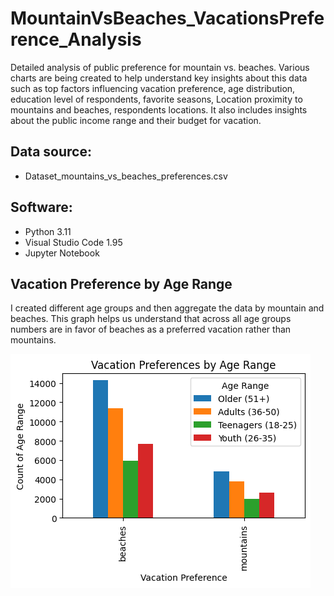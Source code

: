 # MountainVsBeaches_VacationsPreference_Analysis
Detailed analysis of public preference for mountain vs. beaches. Various charts are being created to help understand key insights about this data such as top factors influencing vacation preference, age distribution, education level of respondents, favorite seasons, Location proximity to mountains and beaches, respondents locations. It also includes insights about the public income range and their budget for vacation.

## Data source:
- Dataset_mountains_vs_beaches_preferences.csv

## Software:
- Python 3.11
- Visual Studio Code 1.95
- Jupyter Notebook

## Vacation Preference by Age Range
I created different age groups and then aggregate the data by mountain and beaches. This graph helps us understand that across all age groups numbers are in favor of beaches as a preferred vacation rather than mountains.

![Vacation Preferences by Age Range](./Charts/Vacation%20Preferences%20by%20Age%20Range.png)


